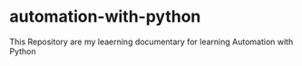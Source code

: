# automation-with-python
This Repository are my leaerning documentary for learning Automation with Python
